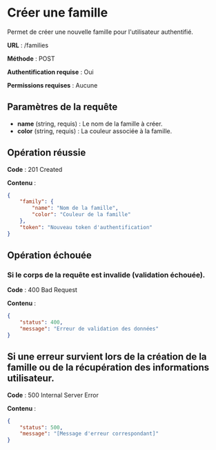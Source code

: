 # Créer une famille

Permet de créer une nouvelle famille pour l'utilisateur authentifié.

**URL** : /families

**Méthode** : POST

**Authentification requise** : Oui

**Permissions requises** : Aucune

## Paramètres de la requête

-   **name** (string, requis) : Le nom de la famille à créer.
-   **color** (string, requis) : La couleur associée à la famille.

## Opération réussie

**Code** : 201 Created

**Contenu** :

```json
{
    "family": {
        "name": "Nom de la famille",
        "color": "Couleur de la famille"
    },
    "token": "Nouveau token d'authentification"
}
```

## Opération échouée

### Si le corps de la requête est invalide (validation échouée).

**Code** : 400 Bad Request

**Contenu** :

```json
{
    "status": 400,
    "message": "Erreur de validation des données"
}
```

## Si une erreur survient lors de la création de la famille ou de la récupération des informations utilisateur.

**Code** : 500 Internal Server Error

**Contenu** :

```json
{
    "status": 500,
    "message": "[Message d'erreur correspondant]"
}
```
